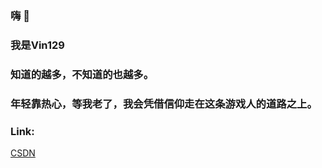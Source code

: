 ### 嗨 👋
### 我是Vin129
### 知道的越多，不知道的也越多。
### 年轻靠热心，等我老了，我会凭借信仰走在这条游戏人的道路之上。


### Link:
  [CSDN](https://blog.csdn.net/qq_28820675)
<!--
**Vin129/Vin129** is a ✨ _special_ ✨ repository because its `README.md` (this file) appears on your GitHub profile.

Here are some ideas to get you started:

- 🔭 I’m currently working on ...
- 🌱 I’m currently learning ...
- 👯 I’m looking to collaborate on ...
- 🤔 I’m looking for help with ...
- 💬 Ask me about ...
- 📫 How to reach me: ...
- 😄 Pronouns: ...
- ⚡ Fun fact: ...
-->
